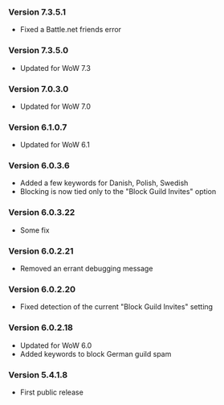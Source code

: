 ### Version 7.3.5.1

* Fixed a Battle.net friends error

### Version 7.3.5.0

* Updated for WoW 7.3

### Version 7.0.3.0

* Updated for WoW 7.0

### Version 6.1.0.7

* Updated for WoW 6.1

### Version 6.0.3.6

* Added a few keywords for Danish, Polish, Swedish
* Blocking is now tied only to the "Block Guild Invites" option

### Version 6.0.3.22

* Some fix

### Version 6.0.2.21

* Removed an errant debugging message

### Version 6.0.2.20

* Fixed detection of the current "Block Guild Invites" setting

### Version 6.0.2.18

* Updated for WoW 6.0
* Added keywords to block German guild spam

### Version 5.4.1.8

* First public release
